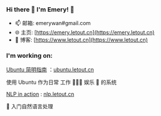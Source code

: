 ### Hi there 👋 I'm Emery! 🤗

<!--
**EmeryWan/emerywan** is a ✨ _special_ ✨ repository because its `README.md` (this file) appears on your GitHub profile.

Here are some ideas to get you started:

- 🔭 I’m currently working on ...
- 🌱 I’m currently learning ...
- 👯 I’m looking to collaborate on ...
- 🤔 I’m looking for help with ...
- 💬 Ask me about ...
- 📫 How to reach me: ...
- 😄 Pronouns: ...
- ⚡ Fun fact: ...
-->


- 📫 邮箱: emerywan#gmail.com
- 🌐 主页: [https://emery.letout.cn](https://emery.letout.cn)
- 🤔 博客: [https://www.letout.cn](https://www.letout.cn)


### I'm working on:

[Ubuntu 简明指南](https://github.com/EmeryWan/ubuntu-workstation-guide) ：[ubuntu.letout.cn](https://ubuntu.letout.cn)

使用 Ubuntu 作为日常 工作 🧑🏻‍💻 娱乐 🍿 的系统


[NLP in action](https://github.com/EmeryWan/nlp-in-action) : [nlp.letout.cn](https://nlp.letout.cn)

🚀 入门自然语言处理
